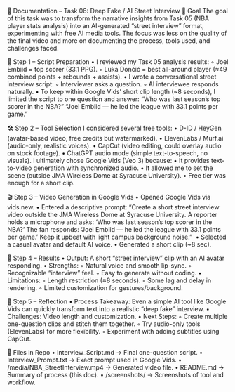 📄 Documentation – Task 06: Deep Fake / AI Street Interview
🎯 Goal
The goal of this task was to transform the narrative insights from Task 05 (NBA player stats analysis) into an AI-generated “street interview” format, experimenting with free AI media tools.
The focus was less on the quality of the final video and more on documenting the process, tools used, and challenges faced.

📝 Step 1 – Script Preparation
	•	I reviewed my Task 05 analysis results:
	◦	Joel Embiid = top scorer (33.1 PPG).
	◦	Luka Dončić = best all-around player (≈49 combined points + rebounds + assists).
	•	I wrote a conversational street interview script:
	◦	Interviewer asks a question.
	◦	AI interviewee responds naturally.
	•	To keep within Google Vids’ short clip length (~8 seconds), I limited the script to one question and answer: “Who was last season’s top scorer in the NBA?” “Joel Embiid — he led the league with 33.1 points per game.” 

🛠️ Step 2 – Tool Selection
I considered several free tools:
	•	D-ID / HeyGen (avatar-based video, free credits but watermarked).
	•	ElevenLabs / Murf.ai (audio-only, realistic voices).
	•	CapCut (video editing, could overlay audio on stock footage).
	•	ChatGPT audio mode (simple text-to-speech, no visuals).
I ultimately chose Google Vids (Veo 3) because:
	•	It provides text-to-video generation with synchronized audio.
	•	It allowed me to set the scene (outside JMA Wireless Dome at Syracuse University).
	•	Free tier was enough for a short clip.

🎬 Step 3 – Video Generation in Google Vids
	•	Opened Google Vids via vids.new.
	•	Entered a descriptive prompt: “Create a short street interview video outside the JMA Wireless Dome at Syracuse University. A reporter holds a microphone and asks: ‘Who was last season’s top scorer in the NBA?’ The fan responds: ‘Joel Embiid — he led the league with 33.1 points per game.’ Keep it upbeat with light campus background noise.” 
	•	Selected a casual avatar and default AI voice.
	•	Generated a short clip (~8 sec).

📂 Step 4 – Results
	•	Output: A short “street interview” clip with an AI avatar responding.
	•	Strengths:
	◦	Natural voice and smooth lip-sync.
	◦	Recognizable “interview” feel.
	◦	Easy to generate without coding.
	•	Limitations:
	◦	Length restriction (≈8 seconds).
	◦	Some lag and delay in rendering.
	◦	Limited customization for gestures/background.

🧪 Step 5 – Reflection
	•	Process Takeaway: Even a simple AI tool like Google Vids can quickly transform text into a realistic “deep fake” interview.
	•	Challenges: Video length and customization.
	•	Next Steps:
	◦	Create multiple one-question clips and stitch them together.
	◦	Try audio-only tools (ElevenLabs) for more flexibility.
	◦	Experiment with adding subtitles using CapCut.

📁 Files in Repo
	•	Interview_Script.md → Final one-question script.
	•	Interview_Prompt.txt → Exact prompt used in Google Vids.
	•	/media/NBA_StreetInterview.mp4 → Generated video file.
	•	README.md → Summary of process (this doc).
	•	/screenshots/ → Screenshots of tool and workflow.
